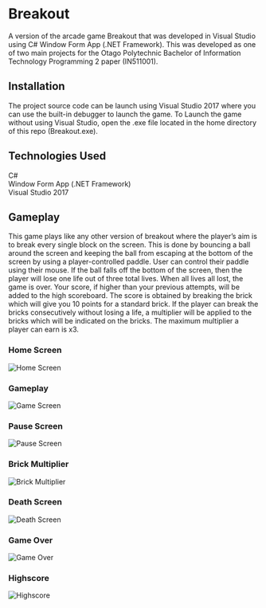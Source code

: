 # Breakout
A version of the arcade game Breakout that was developed in Visual Studio using C# Window Form App (.NET Framework). This was developed as one of two main projects for the Otago Polytechnic Bachelor of Information Technology Programming 2 paper (IN511001). 

## Installation
The project source code can be launch using Visual Studio 2017 where you can use the built-in debugger to launch the game. To Launch the game without using Visual Studio, open the .exe file located in the home directory of this repo (Breakout.exe).

## Technologies Used  
C#  
Window Form App (.NET Framework)  
Visual Studio 2017  

## Gameplay
This game plays like any other version of breakout where the player’s aim is to break every single block on the screen. This is done by bouncing a ball around the screen and keeping the ball from escaping at the bottom of the screen by using a player-controlled paddle. User can control their paddle using their mouse. If the ball falls off the bottom of the screen, then the player will lose one life out of three total lives. When all lives all lost, the game is over. Your score, if higher than your previous attempts, will be added to the high scoreboard. The score is obtained by breaking the brick which will give you 10 points for a standard brick. If the player can break the bricks consecutively without losing a life, a multiplier will be applied to the bricks which will be indicated on the bricks. The maximum multiplier a player can earn is x3.   

### Home Screen

![Home Screen](./Images/StartScreen.JPG)

### Gameplay

![Game Screen](./Images/GameScreen.JPG)

### Pause Screen

![Pause Screen](./Images/PauseScreen.JPG)

### Brick Multiplier

![Brick Multiplier](./Images/BrickMultiplier.JPG)

### Death Screen

![Death Screen](./Images/DeathScreen.JPG)

### Game Over

![Game Over](./Images/GameOverScreen.JPG)

### Highscore

![Highscore](./Images/HighscoreScreen.JPG)
